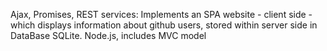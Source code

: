 Ajax, Promises, REST services: Implements an SPA website - client side - 
which displays information about github users, stored within server side in DataBase SQLite. 
Node.js, includes MVC model
